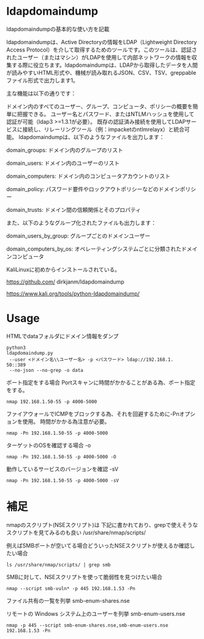 # ldapdomaindump
ldapdomaindumpの基本的な使い方を記載

ldapdomaindumpは、Active Directoryの情報をLDAP（Lightweight Directory Access Protocol）を介して取得するためのツールです。このツールは、認証されたユーザー（またはマシン）がLDAPを使用して内部ネットワークの情報を収集する際に役立ちます。ldapdomaindumpは、LDAPから取得したデータを人間が読みやすいHTML形式や、機械が読み取れるJSON、CSV、TSV、greppableファイル形式で出力します1。

主な機能は以下の通りです：

ドメイン内のすべてのユーザー、グループ、コンピュータ、ポリシーの概要を簡単に把握できる。
ユーザー名とパスワード、またはNTLMハッシュを使用して認証が可能（ldap3 >=1.3.1が必要）。
既存の認証済み接続を使用してLDAPサービスに接続し、リレーリングツール（例：impacketのntlmrelayx）と統合可能。
ldapdomaindumpは、以下のようなファイルを出力します：

domain_groups: ドメイン内のグループのリスト

domain_users: ドメイン内のユーザーのリスト

domain_computers: ドメイン内のコンピュータアカウントのリスト

domain_policy: パスワード要件やロックアウトポリシーなどのドメインポリシー

domain_trusts: ドメイン間の信頼関係とそのプロパティ

また、以下のようなグループ化されたファイルも出力します：

domain_users_by_group: グループごとのドメインユーザー

domain_computers_by_os: オペレーティングシステムごとに分類されたドメインコンピュータ

KaliLinuxに初めからインストールされている。

https://github.com/
dirkjanm/ldapdomaindump

https://www.kali.org/tools/python-ldapdomaindump/



# Usage

HTMLでdataフォルダにドメイン情報をダンプ

```
python3 
ldapdomaindump.py
 --user <ドメイン名\\ユーザー名> -p <パスワード> ldap://192.168.1.
50::389
 --no-json --no-grep -o data
```

ポート指定をする場合
Portスキャンに時間がかかることがある為、ポート指定をする。

```
nmap 192.168.1.50-55 -p 4000-5000
```

ファイアウォールでICMPをブロックする為、それを回避するために-Pnオプションを使用。
時間がかかる為注意が必要。

```
nmap -Pn 192.168.1.50-55 -p 4000-5000
```

ターゲットのOSを確認する場合 -o
```
nmap -Pn 192.168.1.50-55 -p 4000-5000 -O
```

動作しているサービスのバージョンを確認 -sV
```
nmap -Pn 192.168.1.50-55 -p 4000-5000 -sV
```

# 補足
nmapのスクリプト(NSEスクリプト)は
下記に書かれており、grepで使えそうなスクリプトを見てみるのも良い
/usr/share/nmap/scripts/

例えばSMBポートが空いてる場合どういったNSEスクリプトが使えるか確認したい場合
```
ls /usr/share/nmap/scripts/ | grep smb
```

SMBに対して、NSEスクリプトを使って脆弱性を見つけたい場合
```
nmap --script smb-vuln* -p 445 192.168.1.53 -Pn
```

ファイル共有の一覧を列挙 smb-enum-shares.nse

リモートの Windows システム上のユーザーを列挙 smb-enum-users.nse
```
nmap -p 445 --script smb-enum-shares.nse,smb-enum-users.nse 192.168.1.53 -Pn
```

